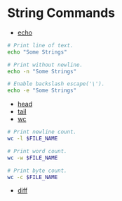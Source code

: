 String Commands
===============

- [echo](https://man7.org/linux/man-pages/man1/echo.1.html)
```sh
# Print line of text.
echo "Some Strings"

# Print without newline.
echo -n "Some Strings"

# Enable backslash escape('\').
echo -e "Some Strings"
```
- [head](https://man7.org/linux/man-pages/man1/head.1.html)
- [tail](https://man7.org/linux/man-pages/man1/tail.1.html)
- [wc](https://man7.org/linux/man-pages/man1/wc.1.html)
```sh
# Print newline count.
wc -l $FILE_NAME

# Print word count.
wc -w $FILE_NAME

# Print byte count.
wc -c $FILE_NAME
```
- [diff](https://man7.org/linux/man-pages/man1/diff.1.html)